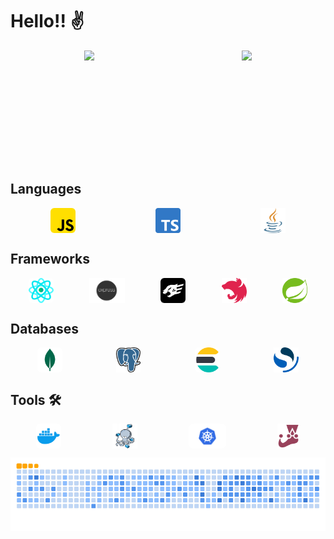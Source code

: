 # Hello!! :v:

<div style="display:flex; justify-content:space-around; align-items:center
; align-content:center; width: 100%">
<img height="180em" src="https://github-readme-stats.vercel.app/api?username=RenanOliveira20&show_icons=true&theme=dracula&include_all_commits=true&count_private=true&hide_border=true" /> 
<img height="180em" src="https://github-readme-stats.vercel.app/api/top-langs?username=RenanOliveira20&show_icons=true&theme=transparent&langs_count=16&hide_border=true" /> 
</div>

<div>

## Languages

<div style="display:flex; justify-content:space-around; align-items:center
; align-content:center; width: 100%">
<img height="40em" src="./static/js.png" style="border-radius:15%; "/> 
<img height="40em" src="./static/ts.png" style=""> 
<img height="40em" src="./static/java.png" style=""> 
</div>
</div>

<div>

## Frameworks

<div style="display:flex; justify-content:space-around; align-items:center
; align-content:center; width: 100%">
<img height="40em" src="./static/react.png" style="border-radius:15%; "/> 
<img height="40em" src="./static/express.png" style=""> 
<img height="40em" src="./static/fastify.png" style="border-radius:15%; "> 
<img height="40em" src="./static/nestjs.png" style=""> 
<img height="40em" src="./static/springboot.png" style=""> 
</div>
</div>

<div>

## Databases

<div style="display:flex; justify-content:space-around; align-items:center
; align-content:center; width: 100%">
<img height="40em" src="./static/mongodb.png" style="border-radius:15%; "/> 
<img height="40em" src="./static/Postgresql.png" style=""> 
<img height="40em" src="./static/elastic.png" style="border-radius:15%; "> 
<img height="40em" src="./static/opensearch.png" style=""> 
</div>
</div>

<div>

## Tools 🛠

<div style="display:flex; justify-content:space-around; align-items:center
; align-content:center; width: 100%">
<img height="40em" src="./static/Docker_logo.png" style="border-radius:15%; "/> 
<img height="40em" src="./static/compose.png" style=""> 
<img height="40em" src="./static/Kubernetes.png" style="border-radius:15%; "> 
<img height="40em" src="./static/jest.png" style=""> 
</div>
</div>

![snake gif](https://github.com/RenanOliveira20/RenanOliveira20/blob/output/github-contribution-grid-snake.gif)
